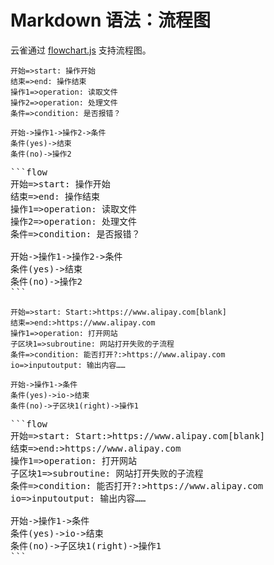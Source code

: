 # Markdown 语法：流程图

云雀通过 [flowchart.js](http://flowchart.js.org/) 支持流程图。 

```flow
开始=>start: 操作开始
结束=>end: 操作结束
操作1=>operation: 读取文件
操作2=>operation: 处理文件
条件=>condition: 是否报错？

开始->操作1->操作2->条件
条件(yes)->结束
条件(no)->操作2
```

<pre>
```flow
开始=>start: 操作开始
结束=>end: 操作结束
操作1=>operation: 读取文件
操作2=>operation: 处理文件
条件=>condition: 是否报错？

开始->操作1->操作2->条件
条件(yes)->结束
条件(no)->操作2
```
</pre>

```flow
开始=>start: Start:>https://www.alipay.com[blank]
结束=>end:>https://www.alipay.com
操作1=>operation: 打开网站
子区块1=>subroutine: 网站打开失败的子流程
条件=>condition: 能否打开?:>https://www.alipay.com
io=>inputoutput: 输出内容……

开始->操作1->条件
条件(yes)->io->结束
条件(no)->子区块1(right)->操作1
```

<pre>
```flow
开始=>start: Start:>https://www.alipay.com[blank]
结束=>end:>https://www.alipay.com
操作1=>operation: 打开网站
子区块1=>subroutine: 网站打开失败的子流程
条件=>condition: 能否打开?:>https://www.alipay.com
io=>inputoutput: 输出内容……

开始->操作1->条件
条件(yes)->io->结束
条件(no)->子区块1(right)->操作1
```
</pre>
